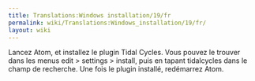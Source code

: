 ```yaml
---
title: Translations:Windows installation/19/fr
permalink: wiki/Translations:Windows_installation/19/fr/
layout: wiki
---
```


Lancez Atom, et installez le plugin Tidal Cycles. Vous pouvez le trouver
dans les menus edit &gt; settings &gt; install, puis en tapant
tidalcycles dans le champ de recherche. Une fois le plugin installé,
redémarrez Atom.
